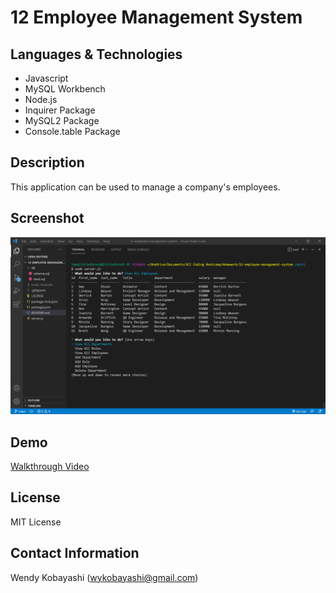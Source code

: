 # 12 Employee Management System

## Languages & Technologies
* Javascript
* MySQL Workbench
* Node.js
* Inquirer Package
* MySQL2 Package
* Console.table Package

## Description
This application can be used to manage a company's employees.

## Screenshot
<img src="assets/images/README-screenshot.png" alt="screenshot">

## Demo
[Walkthrough Video](https://iamalittleforest.github.io/12-employee-management-system/assets/images/README-walkthrough.mp4)

## License
MIT License

## Contact Information
Wendy Kobayashi (<wykobayashi@gmail.com>)